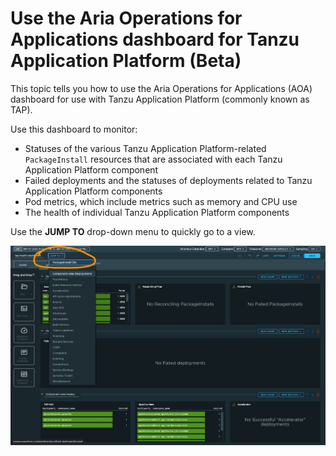 # Use the Aria Operations for Applications dashboard for Tanzu Application Platform (Beta)

This topic tells you how to use the Aria Operations for Applications (AOA) dashboard for use with
Tanzu Application Platform (commonly known as TAP).

Use this dashboard to monitor:

- Statuses of the various Tanzu Application Platform-related `PackageInstall` resources that are
  associated with each Tanzu Application Platform component
- Failed deployments and the statuses of deployments related to Tanzu Application Platform components
- Pod metrics, which include metrics such as memory and CPU use
- The health of individual Tanzu Application Platform components

Use the **JUMP TO** drop-down menu to quickly go to a view.

![Completing the dashboard](images/aoa_dashboard_ready.png)